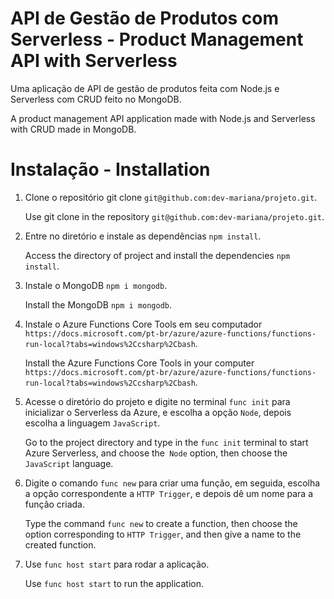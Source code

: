 # API de Gestão de Produtos com Serverless - Product Management API with Serverless

Uma aplicação de API de gestão de produtos feita com Node.js e Serverless com CRUD feito no MongoDB.

A product management API application made with Node.js and Serverless with CRUD made in MongoDB.

# Instalação - Installation

1. Clone o repositório git clone `git@github.com:dev-mariana/projeto.git`.

   Use git clone in the repository `git@github.com:dev-mariana/projeto.git`.

2. Entre no diretório e instale as dependências `npm install`.

   Access the directory of project and install the dependencies `npm install`. 
   
3. Instale o MongoDB `npm i mongodb`.

   Install the MongoDB `npm i mongodb`. 
   
4. Instale o Azure Functions Core Tools em seu computador `https://docs.microsoft.com/pt-br/azure/azure-functions/functions-run-local?tabs=windows%2Ccsharp%2Cbash`.

   Install the Azure Functions Core Tools in your computer `https://docs.microsoft.com/pt-br/azure/azure-functions/functions-run-local?tabs=windows%2Ccsharp%2Cbash`. 
  
5. Acesse o diretório do projeto e digite no terminal `func init` para inicializar o Serverless da Azure, e escolha a opção `Node`, depois escolha a linguagem `JavaScript`.

   Go to the project directory and type in the `func init` terminal to start Azure Serverless, and choose the` Node` option, then choose the `JavaScript` language.
   
6. Digite o comando `func new` para criar uma função, em seguida, escolha a opção correspondente a `HTTP Trigger`, e depois dê um nome para a função criada.

   Type the command `func new` to create a function, then choose the option corresponding to `HTTP Trigger`, and then give a name to the created function.
   
7. Use `func host start` para rodar a aplicação.

   Use `func host start` to run the application.
